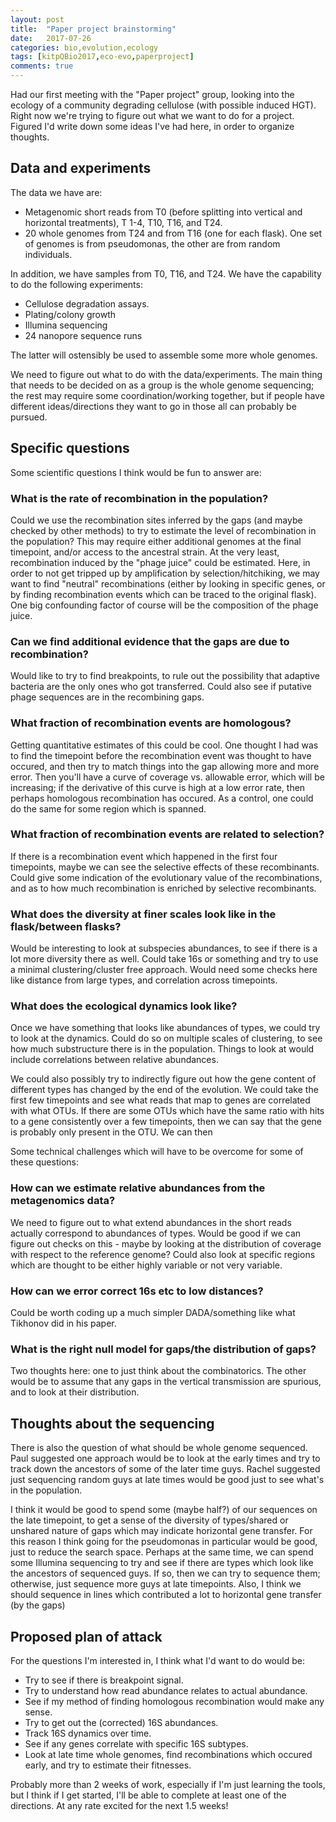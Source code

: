 ```yaml
---
layout: post
title:  "Paper project brainstorming"
date:   2017-07-26
categories: bio,evolution,ecology
tags: [kitpQBio2017,eco-evo,paperproject]
comments: true
---
```


Had our first meeting with the "Paper project" group, looking into the ecology of a community degrading cellulose (with
possible induced HGT). Right now we're trying to figure out what we want to do for a project. Figured I'd write down some
ideas I've had here, in order to organize thoughts.

## Data and experiments

The data we have are:
* Metagenomic short reads from T0 (before splitting into vertical and horizontal treatments), T 1-4, T10, T16, and T24.
* 20 whole genomes from T24 and from T16 (one for each flask). One set of genomes is from pseudomonas, the other are from
random individuals.

In addition, we have samples from T0, T16, and T24. We have the capability to do the following experiments:
* Cellulose degradation assays.
* Plating/colony growth
* Illumina sequencing
* 24 nanopore sequence runs

The latter will ostensibly be used to assemble some more whole genomes.

We need to figure out what to do with the data/experiments. The main thing that needs to be decided on as a group is the whole
genome sequencing; the rest may require some coordination/working together, but if people have different ideas/directions they
want to go in those all can probably be pursued.

## Specific questions

Some scientific questions I think would be fun to answer are:


### What is the rate of recombination in the population?

Could we use the recombination sites inferred by the gaps
(and maybe checked by other methods) to try to estimate the level of recombination in the population? This may require
either additional genomes at the final timepoint, and/or access to the ancestral strain. At the very least,
recombination induced by the "phage juice" could be estimated. Here, in order to not get tripped up by
amplification by selection/hitchiking, we may want to find "neutral" recombinations (either by looking in specific
genes, or by finding recombination events which can be traced to the original flask). One big confounding factor
of course will be the composition of the phage juice.


### Can we find additional evidence that the gaps are due to recombination?

Would like to try to find breakpoints, to rule
out the possibility that adaptive bacteria are the only ones who got transferred. Could also see if putative phage
sequences are in the recombining gaps.

### What fraction of recombination events are homologous?

Getting quantitative estimates of this could be cool. One thought I had was to find the timepoint before
the recombination event was thought to have occured, and then try to match things into the gap allowing more
and more error. Then you'll have a curve of coverage vs. allowable error, which will be increasing; if the derivative
of this curve is high at a low error rate, then perhaps homologous recombination has occured. As a control, one could do
the same for some region which is spanned.

### What fraction of recombination events are related to selection?

If there is a recombination event which happened in the first four timepoints, maybe we can see the selective
effects of these recombinants. Could give some indication of the evolutionary value of the recombinations, and
as to how much recombination is enriched by selective recombinants.


### What does the diversity at finer scales look like in the flask/between flasks?

Would be interesting to look at
subspecies abundances, to see if there is a lot more diversity there as well. Could take 16s or something and try to use
a minimal clustering/cluster free approach. Would need some checks here like distance from large types, and correlation
across timepoints.


### What does the ecological dynamics look like?

Once we have something that looks like abundances of types, we could try to look at the dynamics. Could do so on multiple
scales of clustering, to see how much substructure there is in the population. Things to look at would include correlations 
between relative abundances.

We could also possibly try to indirectly figure out how the gene content of different types has changed by the end of the
evolution. We could take the first few timepoints and see what reads that map to genes are correlated with what OTUs.
If there are some OTUs which have the same ratio with hits to a gene consistently over a few timepoints, then we can say
that the gene is probably only present in the OTU. We can then 


Some technical challenges which will have to be overcome for some of these questions:

### How can we estimate relative abundances from the metagenomics data?

We need to figure out to what extend abundances in the short reads actually correspond to abundances of types. Would be
good if we can figure out checks on this - maybe by looking at the distribution of coverage with respect to the reference
genome? Could also look at specific regions which are thought to be either highly variable or not very variable.

### How can we error correct 16s etc to low distances?

Could be worth coding up a much simpler DADA/something like what Tikhonov did in his paper.

### What is the right null model for gaps/the distribution of gaps?

Two thoughts here: one to just think about the combinatorics. The other would be to assume that any gaps in the vertical
transmission are spurious, and to look at their distribution.

## Thoughts about the sequencing

There is also the question of what should be whole genome sequenced. Paul suggested one approach would be to look at the
early times and try to track down the ancestors of some of the later time guys. Rachel suggested just sequencing random guys
at late times would be good just to see what's in the population.

I think it would be good to spend some (maybe half?) of our sequences on the late timepoint, to get a sense of the
diversity of types/shared or unshared nature of gaps which may indicate horizontal gene transfer. For this reason I think
going for the pseudomonas in particular would be good, just to reduce the search space. Perhaps at the same time,
we can spend some Illumina sequencing to try and see if there are types which look like the ancestors of sequenced guys.
If so, then we can try to sequence them; otherwise, just sequence more guys at late timepoints.
Also, I think we should sequence in lines which contributed a lot to horizontal gene transfer (by the gaps)

## Proposed plan of attack

For the questions I'm interested in, I think what I'd want to do would be:

* Try to see if there is breakpoint signal.
* Try to understand how read abundance relates to actual abundance.
* See if my method of finding homologous recombination would make any sense.
* Try to get out the (corrected) 16S abundances.
* Track 16S dynamics over time.
* See if any genes correlate with specific 16S subtypes.
* Look at late time whole genomes, find recombinations which occured early, and try to estimate their fitnesses.

Probably more than 2 weeks of work, especially if I'm just learning the tools, but I think if I get started, I'll be
able to complete at least one of the directions. At any rate excited for the next 1.5 weeks!
